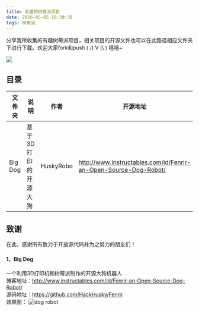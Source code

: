 ```yaml
---
title: 有趣的树莓派项目
date: 2016-05-05 16:39:38
tags: 树莓派
---
```

分享我所收集的有趣树莓派项目，相关项目的开源文件也可以在此路径相应文件夹下进行下载。欢迎大家fork和push ( /) V (\ ) 嘻嘻~

![](http://static.mindcont.com/blog/images/iot/flying_pi.png)

## 目录
文件夹 |说明|作者|开源地址|
-----|---|---|------|
Big Dog | 基于3D打印的开源大狗 | HuskyRobo| http://www.instructables.com/id/Fenrir-an-Open-Source-Dog-Robot/

## 致谢
在此，感谢所有致力于开放源代码并为之努力的朋友们！

#### 1、Big Dog  
一个利用3D打印机和树莓派制作的开源大狗机器人  
博客地址：http://www.instructables.com/id/Fenrir-an-Open-Source-Dog-Robot/  
源码地址：https://github.com/HackHusky/Fenrir  
效果图： ![dog robot](http://static.mindcont.com/blog/images/iot/dog-robot.jpg)